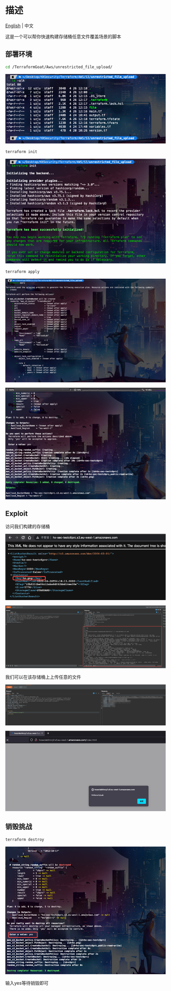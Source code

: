# 描述

[English](./README.md) | 中文

这是一个可以帮你快速构建存储桶任意文件覆盖场景的脚本

## 部署环境

```bash
cd /TerraformGoat/Aws/unrestricted_file_upload/
```

![image](../../../images/UzJuMarkDownImageimage-20220426122100745.png)

```bash
terraform init
```

![image-20220426122243708](../../../images/image-20220426122243708.png)

```bash
terraform apply
```

![image-20220426122302921](../../../images/image-20220426122302921.png)

![image-20220426122334770](../../../images/image-20220426122334770.png)

## Exploit

访问我们构建的存储桶

![image-20220426122407418](../../../images/image-20220426122407418.png)

![image-20220426122453542](../../../images/image-20220426122453542.png)

我们可以在该存储桶上上传任意的文件

![image-20220426143627488](../../../images/image-20220426143627488.png)

![image-20220426143639149](../../../images/image-20220426143639149.png)

## 销毁挑战

```bash
terraform destroy
```

![image-20220426122633164](../../../images/image-20220426122633164.png)

输入yes等待销毁即可
